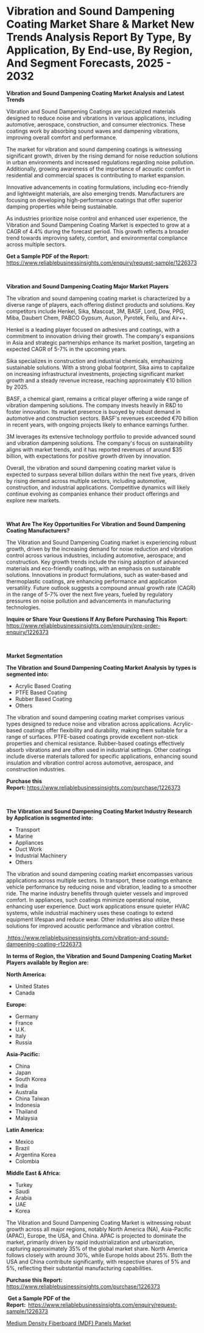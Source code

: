 <p><h1>Vibration and Sound Dampening Coating Market Share & Market New Trends Analysis Report By Type, By Application, By End-use, By Region, And Segment Forecasts, 2025 - 2032</h1></p><p><strong>Vibration and Sound Dampening Coating Market Analysis and Latest Trends</strong></p>
<p><p>Vibration and Sound Dampening Coatings are specialized materials designed to reduce noise and vibrations in various applications, including automotive, aerospace, construction, and consumer electronics. These coatings work by absorbing sound waves and dampening vibrations, improving overall comfort and performance. </p><p>The market for vibration and sound dampening coatings is witnessing significant growth, driven by the rising demand for noise reduction solutions in urban environments and increased regulations regarding noise pollution. Additionally, growing awareness of the importance of acoustic comfort in residential and commercial spaces is contributing to market expansion. </p><p>Innovative advancements in coating formulations, including eco-friendly and lightweight materials, are also emerging trends. Manufacturers are focusing on developing high-performance coatings that offer superior damping properties while being sustainable. </p><p>As industries prioritize noise control and enhanced user experience, the Vibration and Sound Dampening Coating Market is expected to grow at a CAGR of 4.4% during the forecast period. This growth reflects a broader trend towards improving safety, comfort, and environmental compliance across multiple sectors.</p></p>
<p><strong>Get a Sample PDF of the Report:&nbsp;</strong> <a href="https://www.reliablebusinessinsights.com/enquiry/request-sample/1226373?utm_campaign=2250&utm_medium=2&utm_source=Github&utm_content=ia&utm_term=02022025&utm_id=vibration-and-sound-dampening-coating">https://www.reliablebusinessinsights.com/enquiry/request-sample/1226373</a></p>
<p>&nbsp;</p>
<p><strong>Vibration and Sound Dampening Coating Major Market Players</strong></p>
<p><p>The vibration and sound dampening coating market is characterized by a diverse range of players, each offering distinct products and solutions. Key competitors include Henkel, Sika, Mascoat, 3M, BASF, Lord, Dow, PPG, Miba, Daubert Chem, PABCO Gypsum, Auson, Pyrotek, Feilu, and Air++. </p><p>Henkel is a leading player focused on adhesives and coatings, with a commitment to innovation driving their growth. The company's expansions in Asia and strategic partnerships enhance its market position, targeting an expected CAGR of 5-7% in the upcoming years.</p><p>Sika specializes in construction and industrial chemicals, emphasizing sustainable solutions. With a strong global footprint, Sika aims to capitalize on increasing infrastructural investments, projecting significant market growth and a steady revenue increase, reaching approximately €10 billion by 2025.</p><p>BASF, a chemical giant, remains a critical player offering a wide range of vibration dampening solutions. The company invests heavily in R&D to foster innovation. Its market presence is buoyed by robust demand in automotive and construction sectors. BASF's revenues exceeded €70 billion in recent years, with ongoing projects likely to enhance earnings further.</p><p>3M leverages its extensive technology portfolio to provide advanced sound and vibration dampening solutions. The company's focus on sustainability aligns with market trends, and it has reported revenues of around $35 billion, with expectations for positive growth driven by innovation.</p><p>Overall, the vibration and sound dampening coating market value is expected to surpass several billion dollars within the next five years, driven by rising demand across multiple sectors, including automotive, construction, and industrial applications. Competitive dynamics will likely continue evolving as companies enhance their product offerings and explore new markets.</p></p>
<p>&nbsp;</p>
<p><strong>What Are The Key Opportunities For Vibration and Sound Dampening Coating Manufacturers?</strong></p>
<p><p>The Vibration and Sound Dampening Coating market is experiencing robust growth, driven by the increasing demand for noise reduction and vibration control across various industries, including automotive, aerospace, and construction. Key growth trends include the rising adoption of advanced materials and eco-friendly coatings, with an emphasis on sustainable solutions. Innovations in product formulations, such as water-based and thermoplastic coatings, are enhancing performance and application versatility. Future outlook suggests a compound annual growth rate (CAGR) in the range of 5-7% over the next five years, fueled by regulatory pressures on noise pollution and advancements in manufacturing technologies.</p></p>
<p><strong>Inquire or Share Your Questions If Any Before Purchasing This Report:</strong> <a href="https://www.reliablebusinessinsights.com/enquiry/pre-order-enquiry/1226373?utm_campaign=2250&utm_medium=2&utm_source=Github&utm_content=ia&utm_term=02022025&utm_id=vibration-and-sound-dampening-coating">https://www.reliablebusinessinsights.com/enquiry/pre-order-enquiry/1226373</a></p>
<p>&nbsp;</p>
<p><strong>Market Segmentation</strong></p>
<p><strong>The Vibration and Sound Dampening Coating Market Analysis by types is segmented into:</strong></p>
<p><ul><li>Acrylic Based Coating</li><li>PTFE Based Coating</li><li>Rubber Based Coating</li><li>Others</li></ul></p>
<p><p>The vibration and sound dampening coating market comprises various types designed to reduce noise and vibration across applications. Acrylic-based coatings offer flexibility and durability, making them suitable for a range of surfaces. PTFE-based coatings provide excellent non-stick properties and chemical resistance. Rubber-based coatings effectively absorb vibrations and are often used in industrial settings. Other coatings include diverse materials tailored for specific applications, enhancing sound insulation and vibration control across automotive, aerospace, and construction industries.</p></p>
<p><strong>Purchase this Report:&nbsp;</strong><a href="https://www.reliablebusinessinsights.com/purchase/1226373?utm_campaign=2250&utm_medium=2&utm_source=Github&utm_content=ia&utm_term=02022025&utm_id=vibration-and-sound-dampening-coating">https://www.reliablebusinessinsights.com/purchase/1226373</a></p>
<p>&nbsp;</p>
<p><strong>The Vibration and Sound Dampening Coating Market Industry Research by Application is segmented into:</strong></p>
<p><ul><li>Transport</li><li>Marine</li><li>Appliances</li><li>Duct Work</li><li>Industrial Machinery</li><li>Others</li></ul></p>
<p><p>The vibration and sound dampening coating market encompasses various applications across multiple sectors. In transport, these coatings enhance vehicle performance by reducing noise and vibration, leading to a smoother ride. The marine industry benefits through quieter vessels and improved comfort. In appliances, such coatings minimize operational noise, enhancing user experience. Duct work applications ensure quieter HVAC systems, while industrial machinery uses these coatings to extend equipment lifespan and reduce wear. Other industries also utilize these solutions for improved acoustic performance and vibration control.</p></p>
<p><a href="https://www.reliablebusinessinsights.com/vibration-and-sound-dampening-coating-r1226373?utm_campaign=2250&utm_medium=2&utm_source=Github&utm_content=ia&utm_term=02022025&utm_id=vibration-and-sound-dampening-coating">&nbsp;https://www.reliablebusinessinsights.com/vibration-and-sound-dampening-coating-r1226373</a></p>
<p><strong>In terms of Region, the Vibration and Sound Dampening Coating Market Players available by Region are:</strong></p>
<p>
    <p> <strong> North America: </strong>
        <ul>
            <li>United States</li>
            <li>Canada</li>
        </ul>
        </p> 
    <p> <strong> Europe: </strong>
        <ul>
            <li>Germany</li>
            <li>France</li>
            <li>U.K.</li>
            <li>Italy</li>
            <li>Russia</li>
        </ul>
        </p> 
    <p> <strong> Asia-Pacific: </strong>
        <ul>
            <li>China</li>
            <li>Japan</li>
            <li>South Korea</li>
            <li>India</li>
            <li>Australia</li>
            <li>China Taiwan</li>
            <li>Indonesia</li>
            <li>Thailand</li>
            <li>Malaysia</li>
        </ul>
        </p> 
    <p> <strong> Latin America: </strong>
        <ul>
            <li>Mexico</li>
            <li>Brazil</li>
            <li>Argentina Korea</li>
            <li>Colombia</li>
        </ul>
        </p> 
    <p> <strong> Middle East & Africa: </strong>
        <ul>
            <li>Turkey</li>
            <li>Saudi</li>
            <li>Arabia</li>
            <li>UAE</li>
            <li>Korea</li>
        </ul>
    </p>
    </p>
<p><p>The Vibration and Sound Dampening Coating Market is witnessing robust growth across all major regions, notably North America (NA), Asia-Pacific (APAC), Europe, the USA, and China. APAC is projected to dominate the market, primarily driven by rapid industrialization and urbanization, capturing approximately 35% of the global market share. North America follows closely with around 30%, while Europe holds about 25%. Both the USA and China contribute significantly, with respective shares of 5% and 5%, reflecting their substantial manufacturing capabilities.</p></p>
<p><strong>Purchase this Report: </strong><a href="https://www.reliablebusinessinsights.com/purchase/1226373?utm_campaign=2250&utm_medium=2&utm_source=Github&utm_content=ia&utm_term=02022025&utm_id=vibration-and-sound-dampening-coating">https://www.reliablebusinessinsights.com/purchase/1226373</a></p>
<p>&nbsp;<strong>Get a Sample PDF of the Report:&nbsp;&nbsp;</strong><a href="https://www.reliablebusinessinsights.com/enquiry/request-sample/1226373?utm_campaign=2250&utm_medium=2&utm_source=Github&utm_content=ia&utm_term=02022025&utm_id=vibration-and-sound-dampening-coating">https://www.reliablebusinessinsights.com/enquiry/request-sample/1226373</a></p>
<p><strong></strong></p>
<p><p><a href="https://github.com/jeastefanowicz7816/Market-Research-Report-List-1/blob/main/medium-density-fiberboard-mdf-panels-market.md?utm_campaign=2250&utm_medium=2&utm_source=Github&utm_content=ia&utm_term=02022025&utm_id=vibration-and-sound-dampening-coating">Medium Density Fiberboard (MDF) Panels Market</a></p></p>